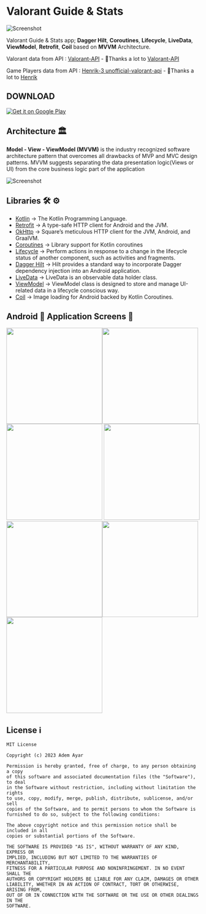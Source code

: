 # Valorant Guide & Stats

![Screenshot](https://developer.android.com/static/courses/images/android-for-developers.svg)

Valorant Guide & Stats app; **Dagger Hilt**, **Coroutines**, **Lifecycle**, **LiveData**, **ViewModel**, **Retrofit**, **Coil** based on **MVVM** Architecture.

Valorant data from API : [Valorant-API](https://valorant-api.com) - 🙏Thanks a lot to [Valorant-API](https://github.com/Valorant-API)

Game Players data from API : [Henrik-3 unofficial-valorant-api](https://github.com/Henrik-3/unofficial-valorant-api) - 🙏Thanks a lot to [Henrik](https://github.com/Henrik-3)

## DOWNLOAD 

[![Get it on Google Play](https://play.google.com/intl/en_us/badges/images/badge_new.png)](https://play.google.com/store/apps/details?id=com.aayar94.valorantguidestats)


## Architecture 🏛

**Model - View - ViewModel (MVVM)** is the industry recognized software architecture pattern that overcomes all drawbacks of MVP and MVC design patterns. MVVM suggests separating the data presentation logic(Views or UI) from the core business logic part of the application

![Screenshot](https://androidwave.com/wp-content/uploads/2019/05/mvvm-architecture-app-in-android.png)


## Libraries 🛠 ⚙️
- [Kotlin](https://github.com/JetBrains/kotlin) -> The Kotlin Programming Language.
- [Retrofit](https://github.com/square/retrofit) -> A type-safe HTTP client for Android and the JVM.
- [OkHttp](https://github.com/square/okhttp) -> Square’s meticulous HTTP client for the JVM, Android, and GraalVM.
- [Coroutines](https://github.com/Kotlin/kotlinx.coroutines) -> Library support for Kotlin coroutines
- [Lifecycle](https://developer.android.com/jetpack/androidx/releases/lifecycle) -> Perform actions in response to a change in the lifecycle status of another component, such as activities and fragments.
- [Dagger Hilt](https://developer.android.com/training/dependency-injection/hilt-android) -> Hilt provides a standard way to incorporate Dagger dependency injection into an Android application.
- [LiveData](https://developer.android.com/topic/libraries/architecture/livedata) -> LiveData is an observable data holder class.
- [ViewModel](https://developer.android.com/topic/libraries/architecture/viewmodel) -> ViewModel class is designed to store and manage UI-related data in a lifecycle conscious way.
- [Coil](https://github.com/coil-kt/coil) -> Image loading for Android backed by Kotlin Coroutines.

## Android 📱 Application Screens 📸

<img src="https://github.com/AAyar94/Valorant_Guide_And_Stats/blob/main/screenshots/screenshot_home_screen.gif" width="250" /><img src="https://github.com/AAyar94/Valorant_Guide_And_Stats/blob/main/screenshots/screenshot_agents.gif" width="250" /><img src="https://github.com/AAyar94/Valorant_Guide_And_Stats/blob/main/screenshots/screenshot_agent_detail_en.png" width="250" />
<img src="https://github.com/AAyar94/Valorant_Guide_And_Stats/blob/main/screenshots/screenshot_agent_detail_tr.png" width="250" /><img src="https://github.com/AAyar94/Valorant_Guide_And_Stats/blob/main/screenshots/screenshot_maps.png" width="250" /><img src="https://github.com/AAyar94/Valorant_Guide_And_Stats/blob/main/screenshots/screenshot_weapon_detail.png" width="250" />
<img src="https://github.com/AAyar94/Valorant_Guide_And_Stats/blob/main/screenshots/screenshots_tiers.png" width="250" />


## License ℹ️
```
MIT License

Copyright (c) 2023 Adem Ayar

Permission is hereby granted, free of charge, to any person obtaining a copy
of this software and associated documentation files (the "Software"), to deal
in the Software without restriction, including without limitation the rights
to use, copy, modify, merge, publish, distribute, sublicense, and/or sell
copies of the Software, and to permit persons to whom the Software is
furnished to do so, subject to the following conditions:

The above copyright notice and this permission notice shall be included in all
copies or substantial portions of the Software.

THE SOFTWARE IS PROVIDED "AS IS", WITHOUT WARRANTY OF ANY KIND, EXPRESS OR
IMPLIED, INCLUDING BUT NOT LIMITED TO THE WARRANTIES OF MERCHANTABILITY,
FITNESS FOR A PARTICULAR PURPOSE AND NONINFRINGEMENT. IN NO EVENT SHALL THE
AUTHORS OR COPYRIGHT HOLDERS BE LIABLE FOR ANY CLAIM, DAMAGES OR OTHER
LIABILITY, WHETHER IN AN ACTION OF CONTRACT, TORT OR OTHERWISE, ARISING FROM,
OUT OF OR IN CONNECTION WITH THE SOFTWARE OR THE USE OR OTHER DEALINGS IN THE
SOFTWARE.
```
